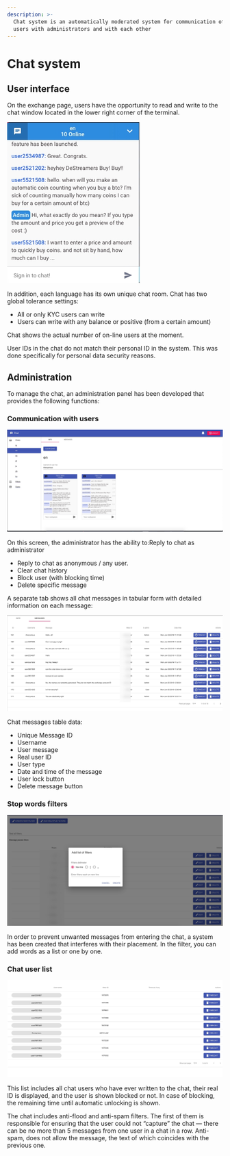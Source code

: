 ```yaml
---
description: >-
  Chat system is an automatically moderated system for communication of platform
  users with administrators and with each other
---
```


# Chat system

## User interface

On the exchange page, users have the opportunity to read and write to the chat window located in the lower right corner of the terminal.

![Chat interface](../../.gitbook/assets/image%20%2835%29.png)

In addition, each language has its own unique chat room. Chat has two global tolerance settings:

* All or only KYC users can write 
* Users can write with any balance or positive \(from a certain amount\)

Chat shows the actual number of on-line users at the moment. 

User IDs in the chat do not match their personal ID in the system. This was done specifically for personal data security reasons.

## Administration

To manage the chat, an administration panel has been developed that provides the following functions:

### Communication with users

![Admin page on english Midex chat](../../.gitbook/assets/image%20%2834%29.png)

On this screen, the administrator has the ability to:Reply to chat as administrator 

* Reply to chat as anonymous / any user.
* Clear chat history 
* Block user \(with blocking time\) 
* Delete specific message

A separate tab shows all chat messages in tabular form with detailed information on each message:

![All messages list](../../.gitbook/assets/image%20%283%29.png)

Chat messages table data:

* Unique Message ID 
* Username 
* User message 
* Real user ID 
* User type 
* Date and time of the message 
* User lock button 
* Delete message button

### Stop words filters

![Screen for filter words addition \(offensive words are blurred\)](../../.gitbook/assets/image%20%2810%29.png)

In order to prevent unwanted messages from entering the chat, a system has been created that interferes with their placement. In the filter, you can add words as a list or one by one.

### Chat user list

![User list](../../.gitbook/assets/image%20%2816%29.png)

This list includes all chat users who have ever written to the chat, their real ID is displayed, and the user is shown blocked or not. In case of blocking, the remaining time until automatic unlocking is shown.

 The chat includes anti-flood and anti-spam filters. The first of them is responsible for ensuring that the user could not “capture” the chat — there can be no more than 5 messages from one user in a chat in a row. Anti-spam, does not allow the message, the text of which coincides with the previous one.



